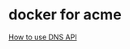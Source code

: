 # docker for acme

[How to use DNS API](https://github.com/Neilpang/acme.sh/blob/master/dnsapi/README.md)